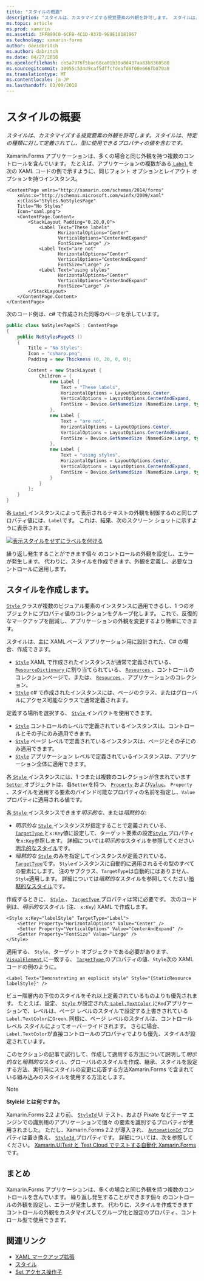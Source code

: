 ```yaml
---
title: "スタイルの概要"
description: "スタイルは、カスタマイズする視覚要素の外観を許可します。 スタイルは、特定の種類に対して定義されてし、型に使用できるプロパティの値を含むです。"
ms.topic: article
ms.prod: xamarin
ms.assetid: 3FF899C0-6CFB-4C1D-837D-9E9E10181967
ms.technology: xamarin-forms
author: davidbritch
ms.author: dabritch
ms.date: 04/27/2016
ms.openlocfilehash: ce5a7976f5bac68ca01b30a8d437aa83b8360580
ms.sourcegitcommit: 30055c534d9caf5dffcfdeafd6f08e666fb870a8
ms.translationtype: MT
ms.contentlocale: ja-JP
ms.lasthandoff: 03/09/2018
---
```

# <a name="introduction-to-styles"></a>スタイルの概要

_スタイルは、カスタマイズする視覚要素の外観を許可します。スタイルは、特定の種類に対して定義されてし、型に使用できるプロパティの値を含むです。_

Xamarin.Forms アプリケーションは、多くの場合と同じ外観を持つ複数のコントロールを含んでいます。 たとえば、アプリケーションの複数がある[ `Label` ](https://developer.xamarin.com/api/type/Xamarin.Forms.Label/)を次の XAML コードの例で示すように、同じフォント オプションとレイアウト オプションを持つインスタンス。

```xaml
<ContentPage xmlns="http://xamarin.com/schemas/2014/forms"
    xmlns:x="http://schemas.microsoft.com/winfx/2009/xaml"
    x:Class="Styles.NoStylesPage"
    Title="No Styles"
    Icon="xaml.png">
    <ContentPage.Content>
        <StackLayout Padding="0,20,0,0">
            <Label Text="These labels"
                   HorizontalOptions="Center"
                   VerticalOptions="CenterAndExpand"
                   FontSize="Large" />
            <Label Text="are not"
                   HorizontalOptions="Center"
                   VerticalOptions="CenterAndExpand"
                   FontSize="Large" />
            <Label Text="using styles"
                   HorizontalOptions="Center"
                   VerticalOptions="CenterAndExpand"
                   FontSize="Large" />
        </StackLayout>
    </ContentPage.Content>
</ContentPage>
```

次のコード例は、c# で作成された同等のページを示しています。

```csharp
public class NoStylesPageCS : ContentPage
{
    public NoStylesPageCS ()
    {
        Title = "No Styles";
        Icon = "csharp.png";
        Padding = new Thickness (0, 20, 0, 0);

        Content = new StackLayout {
            Children = {
                new Label {
                    Text = "These labels",
                    HorizontalOptions = LayoutOptions.Center,
                    VerticalOptions = LayoutOptions.CenterAndExpand,
                    FontSize = Device.GetNamedSize (NamedSize.Large, typeof(Label))
                },
                new Label {
                    Text = "are not",
                    HorizontalOptions = LayoutOptions.Center,
                    VerticalOptions = LayoutOptions.CenterAndExpand,
                    FontSize = Device.GetNamedSize (NamedSize.Large, typeof(Label))
                },
                new Label {
                    Text = "using styles",
                    HorizontalOptions = LayoutOptions.Center,
                    VerticalOptions = LayoutOptions.CenterAndExpand,
                    FontSize = Device.GetNamedSize (NamedSize.Large, typeof(Label))
                }
            }
        };
    }
}
```

各[ `Label` ](https://developer.xamarin.com/api/type/Xamarin.Forms.Label/)インスタンスによって表示されるテキストの外観を制御するのと同じプロパティ値には、`Label`です。 これは、結果、次のスクリーン ショットに示すように表示されます。

[![](introduction-images/no-styles.png "表示スタイルをせずにラベルを付ける")](introduction-images/no-styles-large.png#lightbox "スタイルせず外観にラベルを付ける")

繰り返し発生することができます個々 のコントロールの外観を設定し、エラーが発生します。 代わりに、スタイルを作成できます、外観を定義し、必要なコントロールに適用します。

## <a name="creating-a-style"></a>スタイルを作成します。

[ `Style` ](https://developer.xamarin.com/api/type/Xamarin.Forms.Style/)クラスが複数のビジュアル要素のインスタンスに適用できるし、1 つのオブジェクトにプロパティ値のコレクションをグループ化します。 これで、反復的なマークアップを削減し、アプリケーションの外観を変更するより簡単にできます。

スタイルは、主に XAML ベース アプリケーション用に設計された、C# の場合、作成できます。

- [`Style`](https://developer.xamarin.com/api/type/Xamarin.Forms.Style/) XAML で作成されたインスタンスが通常で定義されている、 [ `ResourceDictionary` ](https://developer.xamarin.com/api/type/Xamarin.Forms.ResourceDictionary/)に割り当てられている、 [ `Resources` ](https://developer.xamarin.com/api/property/Xamarin.Forms.VisualElement.Resources/) 、コントロールのコレクションページで、または、 [ `Resources` ](https://developer.xamarin.com/api/property/Xamarin.Forms.Application.Resources/) 、アプリケーションのコレクション。
- [`Style`](https://developer.xamarin.com/api/type/Xamarin.Forms.Style/) c# で作成されたインスタンスには、ページのクラス、またはグローバルにアクセス可能なクラスで通常定義されます。

定義する場所を選択する、 [ `Style` ](https://developer.xamarin.com/api/type/Xamarin.Forms.Style/)インパクトを使用できます。

- [`Style`](https://developer.xamarin.com/api/type/Xamarin.Forms.Style/) コントロールのレベルで定義されているインスタンスは、コントロールとその子にのみ適用できます。
- [`Style`](https://developer.xamarin.com/api/type/Xamarin.Forms.Style/) ページ レベルで定義されているインスタンスは、ページとその子にのみ適用できます。
- [`Style`](https://developer.xamarin.com/api/type/Xamarin.Forms.Style/) アプリケーション レベルで定義されているインスタンスは、アプリケーション全体に適用できます。

各[ `Style` ](https://developer.xamarin.com/api/type/Xamarin.Forms.Style/)インスタンスには、1 つまたは複数のコレクションが含まれています[ `Setter` ](https://developer.xamarin.com/api/type/Xamarin.Forms.Setter/)オブジェクトは、各`Setter`を持つ、 [ `Property` ](https://developer.xamarin.com/api/property/Xamarin.Forms.Setter.Property/)および[`Value`](https://developer.xamarin.com/api/property/Xamarin.Forms.Setter.Value/)。 `Property` 、スタイルを適用する要素のバインド可能なプロパティの名前を指定し、`Value`プロパティに適用される値です。

各[ `Style` ](https://developer.xamarin.com/api/type/Xamarin.Forms.Style/)インスタンスできます*明示的な*、または*暗黙的な*:

- *明示的な* [ `Style` ](https://developer.xamarin.com/api/type/Xamarin.Forms.Style/)インスタンスが指定することで定義されている、 [ `TargetType` ](https://developer.xamarin.com/api/property/Xamarin.Forms.Style.TargetType/)と`x:Key`値に設定して、ターゲット要素の設定[`Style` ](https://developer.xamarin.com/api/property/Xamarin.Forms.VisualElement.Style/)プロパティを`x:Key`参照します。 詳細については*明示的な*スタイルを参照してください[明示的なスタイル](~/xamarin-forms/user-interface/styles/explicit.md)です。
- *暗黙的な* [ `Style` ](https://developer.xamarin.com/api/type/Xamarin.Forms.Style/)のみを指定してインスタンスが定義されている、 [ `TargetType`](https://developer.xamarin.com/api/property/Xamarin.Forms.Style.TargetType/)です。 `Style`インスタンスに自動的に適用されるその型のすべての要素にします。 注のサブクラス、`TargetType`は自動的にはありません、`Style`適用します。 詳細については*暗黙的な*スタイルを参照してください[暗黙的なスタイル](~/xamarin-forms/user-interface/styles/implicit.md)です。

作成するときに、 [ `Style` ](https://developer.xamarin.com/api/type/Xamarin.Forms.Style/)、 [ `TargetType` ](https://developer.xamarin.com/api/property/Xamarin.Forms.Style.TargetType/)プロパティは常に必要です。 次のコード例は、*明示的な*スタイル (注、 `x:Key`) XAML で作成します。

```xaml
<Style x:Key="labelStyle" TargetType="Label">
    <Setter Property="HorizontalOptions" Value="Center" />
    <Setter Property="VerticalOptions" Value="CenterAndExpand" />
    <Setter Property="FontSize" Value="Large" />
</Style>
```

適用する、 `Style`、ターゲット オブジェクトである必要があります、 [ `VisualElement` ](https://developer.xamarin.com/api/type/Xamarin.Forms.VisualElement/)に一致する、 [ `TargetType` ](https://developer.xamarin.com/api/property/Xamarin.Forms.Style.TargetType/)のプロパティの値、`Style`次の XAML コードの例のように。

```xaml
<Label Text="Demonstrating an explicit style" Style="{StaticResource labelStyle}" />
```

ビュー階層内の下位のスタイルをそれ以上定義されているものよりも優先されます。 たとえば、設定、 [ `Style` ](https://developer.xamarin.com/api/type/Xamarin.Forms.Style/)が設定された[ `Label.TextColor` ](https://developer.xamarin.com/api/property/Xamarin.Forms.Label.TextColor/)に`Red`アプリケーションで、レベルは、ページ レベルのスタイルで設定する上書きされている`Label.TextColor`に`Green`. 同様に、ページ レベルのスタイルは、コントロール レベル スタイルによってオーバーライドされます。 さらに場合、`Label.TextColor`が直接コントロールのプロパティでよりも優先、スタイルが設定されています。

このセクションの記事で試行して、作成して適用する方法について説明して*明示的な*と*暗黙的な*スタイル、グローバルのスタイルを作成、継承、スタイルを設定する方法、実行時にスタイルの変更に応答する方法Xamarin.Forms で含まれている組み込みのスタイルを使用する方法とします。

> [!NOTE]
> **StyleId とは何ですか。**
>
> Xamarin.Forms 2.2 より前、 [ `StyleId` ](https://developer.xamarin.com/api/property/Xamarin.Forms.Element.StyleId/) UI テスト、および Pixate などテーマ エンジンでの識別用のアプリケーションで個々 の要素を識別するプロパティが使用されました。 ただし、Xamarin.Forms 2.2 が導入され、 [ `AutomationId` ](https://developer.xamarin.com/api/property/Xamarin.Forms.Element.AutomationId/)プロパティは置き換え、 [ `StyleId` ](https://developer.xamarin.com/api/property/Xamarin.Forms.Element.StyleId/)プロパティです。 詳細については、次を参照してください。 [Xamarin.UITest と Test Cloud でテストする自動化 Xamarin.Forms](~/xamarin-forms/deploy-test/uitest-and-test-cloud.md)です。

## <a name="summary"></a>まとめ

Xamarin.Forms アプリケーションは、多くの場合と同じ外観を持つ複数のコントロールを含んでいます。 繰り返し発生することができます個々 のコントロールの外観を設定し、エラーが発生します。 代わりに、スタイルを作成できますコントロールの外観をカスタマイズしてグループ化と設定のプロパティ、コントロール型で使用できます。


## <a name="related-links"></a>関連リンク

- [XAML マークアップ拡張](~/xamarin-forms/xaml/xaml-basics/xaml-markup-extensions.md)
- [スタイル](https://developer.xamarin.com/api/type/Xamarin.Forms.Style/)
- [Set アクセス操作子](https://developer.xamarin.com/api/type/Xamarin.Forms.Setter/)
